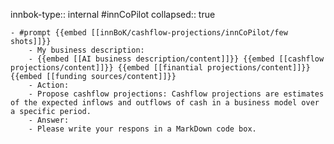 innbok-type:: internal
#innCoPilot
collapsed:: true

	- #prompt {{embed [[innBoK/cashflow-projections/innCoPilot/few shots]]}}
		- My business description:
		- {{embed [[AI business description/content]]}} {{embed [[cashflow projections/content]]}} {{embed [[finantial projections/content]]}} {{embed [[funding sources/content]]}}
		- Action:
		- Propose cashflow projections: Cashflow projections are estimates of the expected inflows and outflows of cash in a business model over a specific period.
		- Answer:
		- Please write your respons in a MarkDown code box.